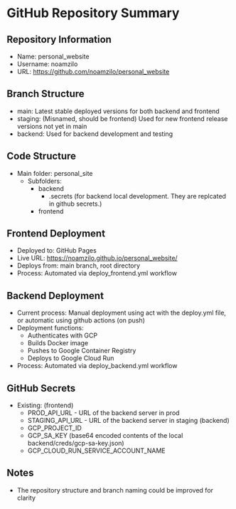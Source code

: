 # GitHub Repository Summary

## Repository Information
- Name: personal_website
- Username: noamzilo
- URL: https://github.com/noamzilo/personal_website

## Branch Structure
- main: Latest stable deployed versions for both backend and frontend
- staging: (Misnamed, should be frontend) Used for new frontend release versions not yet in main
- backend: Used for backend development and testing

## Code Structure
- Main folder: personal_site
  - Subfolders: 
    - backend
      - .secrets (for backend local development. They are replcated in github secrets.)
    - frontend

## Frontend Deployment
- Deployed to: GitHub Pages
- Live URL: https://noamzilo.github.io/personal_website/
- Deploys from: main branch, root directory
- Process: Automated via deploy_frontend.yml workflow

## Backend Deployment
- Current process: Manual deployment using act with the deploy.yml file, or automatic using github actions (on push)
- Deployment functions:
  - Authenticates with GCP
  - Builds Docker image
  - Pushes to Google Container Registry
  - Deploys to Google Cloud Run
- Process: Automated via deploy_backend.yml workflow

## GitHub Secrets
- Existing:
  (frontend)
  - PROD_API_URL - URL of the backend server in prod
  - STAGING_API_URL - URL of the backend server in staging
  (backend)
  - GCP_PROJECT_ID
  - GCP_SA_KEY (base64 encoded contents of the local backend/creds/gcp-sa-key.json)
  - GCP_CLOUD_RUN_SERVICE_ACCOUNT_NAME

## Notes
- The repository structure and branch naming could be improved for clarity